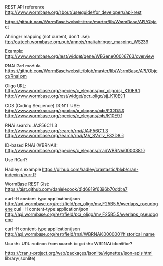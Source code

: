 REST API reference
http://www.wormbase.org/about/userguide/for_developers/api-rest

https://github.com/WormBase/website/tree/master/lib/WormBase/API/Object

Ahringer mapping (not current, don't use):
ftp://caltech.wormbase.org/pub/annots/rnai/ahringer_mapping_WS239

Example:
http://www.wormbase.org/rest/widget/gene/WBGene00006763/overview

RNAi Perl module:
https://github.com/WormBase/website/blob/master/lib/WormBase/API/Object/Rnai.pm

Oligo URL:
http://www.wormbase.org/species/c_elegans/pcr_oligo/sjj_K10E9.1
http://www.wormbase.org/rest/widget/pcr_oligo/sjj_K10E9.1

CDS (Coding Sequence) DON'T USE:
http://www.wormbase.org/species/c_elegans/cds/F32D8.6
http://www.wormbase.org/species/c_elegans/cds/K10E9.1

RNAi search:
JA:F56C11.3
http://www.wormbase.org/search/rnai/JA:F56C11.3
http://www.wormbase.org/search/rnai/MV_SV:mv_F32D8.6


ID-based RNAi (WBRNAi):
http://www.wormbase.org/species/c_elegans/rnai/WBRNAi00003810

Use RCurl?

Hadley's example
https://github.com/hadley/crantastic/blob/cran-indexing/curr.R

WormBase REST Gist:
https://gist.github.com/danielecook/d1d6819f6396b70ddba7

curl -H content-type:application/json http://api.wormbase.org/rest/field/pcr_oligo/mv_F25B5.5/overlaps_pseudogene
curl -H content-type:application/json http://api.wormbase.org/rest/field/pcr_oligo/mv_F25B5.5/overlaps_pseudogene

curl -H content-type:application/json http://api.wormbase.org/rest/field/rnai/WBRNAi00000001/historical_name


Use the URL redirect from search to get the WBRNAi identifier?




https://cran.r-project.org/web/packages/jsonlite/vignettes/json-apis.html
library(jsonlite)
